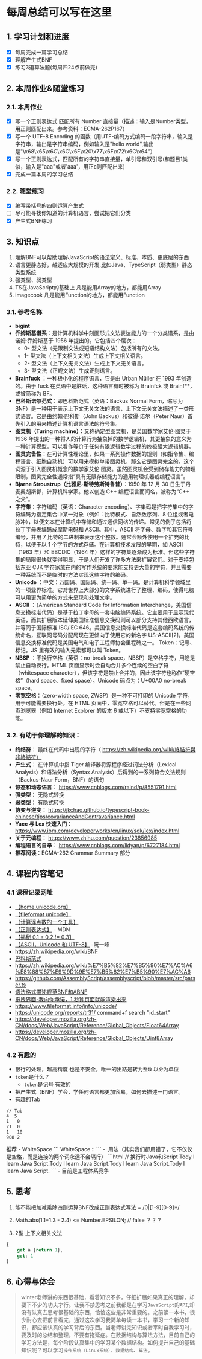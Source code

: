# 每周总结可以写在这里
## 1. 学习计划和进度
- [x] 每周完成一篇学习总结
- [x] 理解产生式BNF
- [x] 练习3道算法题(每周四24点前做完)
## 2. 本周作业&随堂练习
### 2.1. 本周作业
- [x] 写一个正则表达式 匹配所有 Number 直接量（描述：输入是Number类型，用正则匹配出来。参考资料：ECMA-262P167）
- [x] 写一个 UTF-8 Encoding 的函数（用UTF-编码方式编码一段字符串，输入是字符串，输出是字符串编码，例如输入是"hello world",输出是"\x68\x65\x6C\x6C\x6F\x20\x77\x6F\x72\x6C\x64"）
- [x] 写一个正则表达式，匹配所有的字符串直接量，单引号和双引号(和题目1类似，输入是"aaa"或者'aaa'，用正c则匹配出来)
- [x] 完成一篇本周的学习总结
### 2.2. 随堂练习
- [x] 编写带括号的四则运算产生式
- [ ] 尽可能寻找你知道的计算机语言，尝试把它们分类
- [x] 产生式BNF练习
## 3. 知识点
1. 理解BNF可以帮助理解JavaScript的语法定义、标准、本质、更底层的东西
2. 语言更静态好，越适应大规模的开发,比如Java、TypeScript（弱类型）静态类型系统
3. 强类型、弱类型
4. TS在JavaScript的基础上
凡是能用Array<Parent>的地方，都能用Array<Child>
5. imagecook 
凡是能用Function<Child>的地方，都能用Function<Parent>
### 3.1. 参考名称
- **bigint**
- **乔姆斯基谱系**：是计算机科学中刻画形式文法表达能力的一个分类谱系，是由诺姆·乔姆斯基于 1956 年提出的。它包括四个层次：
    - 0- 型文法（无限制文法或短语结构文法）包括所有的文法。
    - 1- 型文法（上下文相关文法）生成上下文相关语言。
    - 2- 型文法（上下文无关文法）生成上下文无关语言。
    - 3- 型文法（正规文法）生成正则语言。
- **Brainfuck** ：一种极小化的程序语言，它是由 Urban Müller 在 1993 年创造的。由于 fuck 在英语中是脏话，这种语言有时被称为 Brainfck 或 Brainf**，或被简称为 BF。
- **巴科斯诺尔范式**：即巴科斯范式（英语：Backus Normal Form，缩写为 BNF）是一种用于表示上下文无关文法的语言，上下文无关文法描述了一类形式语言。它是由约翰·巴科斯（John Backus）和彼得·诺尔（Peter Naur）首先引入的用来描述计算机语言语法的符号集。
- **图灵机（Turing machine）**：又称确定型图灵机，是英国数学家艾伦·图灵于 1936 年提出的一种将人的计算行为抽象掉的数学逻辑机，其更抽象的意义为一种计算模型，可以看作等价于任何有限逻辑数学过程的终极强大逻辑机器。
- **图灵完备性**：在可计算性理论里，如果一系列操作数据的规则（如指令集、编程语言、细胞自动机）可以用来模拟单带图灵机，那么它是图灵完全的。这个词源于引入图灵机概念的数学家艾伦·图灵。虽然图灵机会受到储存能力的物理限制，图灵完全性通常指“具有无限存储能力的通用物理机器或编程语言”。
- **Bjarne Stroustrup（比雅尼·斯特劳斯特鲁普）**：1950 年 12 月 30 日生于丹麦奥胡斯郡，计算机科学家。他以创造 C++ 编程语言而闻名，被称为“C++ 之父”。
- **字符集**：字符编码（英语：Character encoding）、字集码是把字符集中的字符编码为指定集合中某一对象（例如：比特模式、自然数序列、8 位组或者电脉冲），以便文本在计算机中存储和通过通信网络的传递。常见的例子包括将拉丁字母表编码成摩斯电码和 ASCII。其中，ASCII 将字母、数字和其它符号编号，并用 7 比特的二进制来表示这个整数。通常会额外使用一个扩充的比特，以便于以 1 个字节的方式存储。在计算机技术发展的早期，如 ASCII（1963 年）和 EBCDIC（1964 年）这样的字符集逐渐成为标准。但这些字符集的局限很快就变得明显，于是人们开发了许多方法来扩展它们。对于支持包括东亚 CJK 字符家族在内的写作系统的要求能支持更大量的字符，并且需要一种系统而不是临时的方法实现这些字符的编码。
- **Unicode** ：中文：万国码、国际码、统一码、单一码。是计算机科学领域里的一项业界标准。它对世界上大部分的文字系统进行了整理、编码，使得电脑可以用更为简单的方式来呈现和处理文字。
- **ASCII** ：（American Standard Code for Information Interchange，美国信息交换标准代码）是基于拉丁字母的一套电脑编码系统。它主要用于显示现代英语，而其扩展版本延伸美国标准信息交换码则可以部分支持其他西欧语言，并等同于国际标准 ISO/IEC 646。美国信息交换标准代码是这套编码系统的传统命名，互联网号码分配局现在更倾向于使用它的新名字 US-ASCII[2]。美国信息交换标准代码是美国电气和电子工程师协会里程碑之一。
Token：记号、标记。JS 里有效的输入元素都可以叫 Token。
- **NBSP** ：不换行空格（英语：no-break space，NBSP）是空格字符，用途是禁止自动换行。HTML 页面显示时会自动合并多个连续的空白字符（whitespace character），但该字符是禁止合并的，因此该字符也称作“硬空格”（hard space、fixed space）。Unicode 码点为：U+00A0 no-break space。
- **零宽空格**：（zero-width space, ZWSP）是一种不可打印的 Unicode 字符，用于可能需要换行处。在 HTML 页面中，零宽空格可以替代。但是在一些网页浏览器（例如 Internet Explorer 的版本 6 或以下）不支持零宽空格的功能。
### 3.2. 有助于你理解的知识：
- **终结符**： 最终在代码中出现的字符（ https://zh.wikipedia.org/wiki/終結符與非終結符）
- **产生式**： 在计算机中指 Tiger 编译器将源程序经过词法分析（Lexical Analysis）和语法分析（Syntax Analysis）后得到的一系列符合文法规则（Backus-Naur Form，BNF）的语句
- **静态和动态语言**： https://www.cnblogs.com/raind/p/8551791.html
- **强类型**： 无隐式转换
- **弱类型**： 有隐式转换
- **协变与逆变**： https://jkchao.github.io/typescript-book-chinese/tips/covarianceAndContravariance.html
- **Yacc 与 Lex 快速入门**： https://www.ibm.com/developerworks/cn/linux/sdk/lex/index.html
- **关于元编程**： https://www.zhihu.com/question/23856985
- **编程语言的自举**： https://www.cnblogs.com/lidyan/p/6727184.html
- **推荐阅读**：ECMA-262 Grammar Summary 部分
## 4. 课程内容笔记
### 4.1 课程记录网址
- [【home.unicode.org】](https://home.unicode.org/)
- [【fileformat unicode】](https://www.fileformat.info/info/unicode/)
- [【计算浮点数的一个工具】](https://github.com/camsong/blog/issues/9)
- [【正则表达式】](https://developer.mozilla.org/zh-CN/docs/Web/JavaScript/Guide/Regular_Expressions) - MDN
- [【揭秘 0.1 + 0.2 != 0.3】](https://www.barretlee.com/blog/2016/09/28/ieee754-operation-in-js/)
- [【ASCII，Unicode 和 UTF-8】](http://www.ruanyifeng.com/blog/2007/10/ascii_unicode_and_utf-8.html) -阮一峰
- https://zh.wikipedia.org/wiki/BNF
- [巴科斯范式](https://baike.baidu.com/item/%E5%B7%B4%E7%A7%91%E6%96%AF%E8%8C%83%E5%BC%8F/1849549?fromtitle=BNF&fromid=7328753)
- https://zh.wikipedia.org/wiki/%E7%B5%82%E7%B5%90%E7%AC%A6%E8%88%87%E9%9D%9E%E7%B5%82%E7%B5%90%E7%AC%A6
- https://github.com/AssemblyScript/assemblyscript/blob/master/src/parser.ts
- [语法格式描述规范BNF和ABNF](https://www.jianshu.com/p/15efcb0c06c8)
- [拖拽界面-我向你承诺，1 秒钟页面就能渲染出来](https://mp.weixin.qq.com/s/YfifD8XXshS8vAi5pkpDBQ)
- https://www.fileformat.info/info/unicode/
- https://unicode.org/reports/tr31/ command+f search "id_start"
- https://developer.mozilla.org/zh-CN/docs/Web/JavaScript/Reference/Global_Objects/Float64Array
- https://developer.mozilla.org/zh-CN/docs/Web/JavaScript/Reference/Global_Objects/Uint8Array
### 4.2 有趣的
- 银行的处理，超高精度 也是不安全，唯一的出路是转为`整数` 以`分`为单位
- `token`是什么？
    -  `token`是记号 有效的
- 把产生式（BNF）学会，学任何语言都更加容易，如何去描述一门语言。
- 有趣的Tab
```
// Tab
4  5
1   0
21  0
1   10
908 2
```
<TAB>
<VT>
<FF>
<SP> 推荐
<NBSP>
<ZWNBSP>
<USP>
- WhiteSpace
```
WhiteSpace :: <TAB>
<VT>
<FF>
<SP> <NBSP> <ZWNBSP> <USP>
```
- &nbsp用法（其实我们都用错了，它不仅仅是空格，而是连接的两个词永远不会隔行）
```html
// 换行时Java和Script
Tody I learn Java&nbsp;Script.Tody I learn Java Script.Tody I learn Java Script.Tody I learn Java Script.
```
- 目前是工程体系竞争


## 5. 思考
1. 能不能把加减乘除四则运算BNF改成正则表达式写法
<DecimalNumber> = /0|[1-9][0-9]*/

2. Math.abs(1.1+1.3 - 2.4) <= Number.EPSILON; // false ？？？
3. 2型 上下文相关文法
```js
{
    get a {return 1},
    get: 1
}
```
## 6. 心得与体会
> winter老师讲的东西很基础，看着知识不多，仔细扩展如果真正的理解，却要下不少的功夫才行。让我不禁思考之前我都是在学习`JavaScript`的`API`,却没有认真去思考很基础的东西，恰恰这些是非常重要的。之前读一本书，很少耐心去把前言看完，通过这次学习我简单每读一本书，学习一个新的知识，都应该认真的学习背后的东西。当老师讲完知识或者平时自我学习时，要及时的总结和整理，不要有拖延症。在数据结构与算法方法，目前自己的学习方法是，每个阶段认真集中的学习某个数据结构。如何提升自己的基础知识呢？可以学习`操作系统（Linux系统）`、`数据结构`、`算法`。